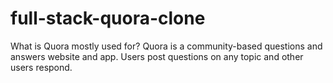 # full-stack-quora-clone
What is Quora mostly used for? Quora is a community-based questions and answers website and app. Users post questions on any topic and other users respond.
